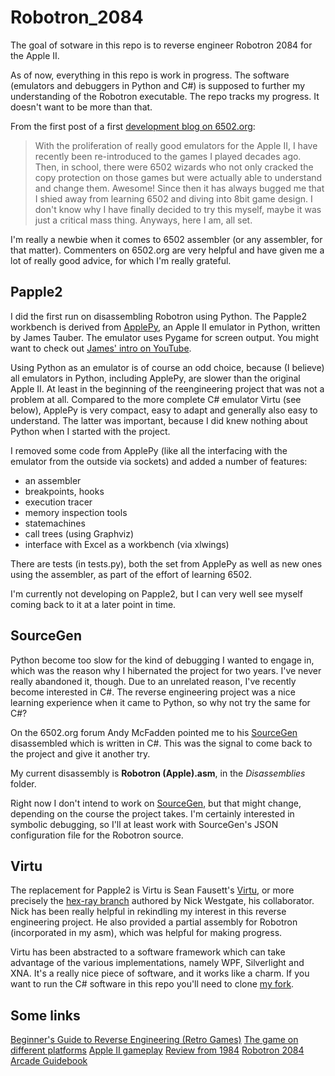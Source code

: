 # Robotron_2084
The goal of sotware in this repo is to reverse engineer Robotron 2084 for the Apple II. 

As of now, everything in this repo is work in progress. The software (emulators and debuggers in Python and C#) is supposed to further my understanding of the Robotron executable. The repo tracks  my progress. It doesn't want to be more than that.

From the first post of a first [development blog on 6502.org](http://forum.6502.org/viewtopic.php?t=5517):
> With the proliferation of really good emulators for the Apple II, I have recently been re-introduced to the games I played decades ago. Then, in school, there were 6502 wizards who not only cracked the copy protection on those games but were actually able to understand and change them. Awesome! Since then it has always bugged me that I shied away from learning 6502 and diving into 8bit game design. I don't know why I have finally decided to try this myself, maybe it was just a critical mass thing. Anyways, here I am, all set.

I'm really a newbie when it comes to 6502 assembler (or any assembler, for that matter). Commenters on 6502.org are very helpful and have given me a lot of really good advice, for which I'm really grateful. 

## Papple2

I did the first run on disassembling Robotron using Python. The Papple2 workbench is derived from [ApplePy](https://github.com/jtauber/applepy), an Apple II emulator in Python, written by James Tauber. The emulator uses Pygame for screen output. You might want to check out [James' intro on YouTube]([https://www.youtube.com/watch?v=EhK5JNx0irA](https://www.youtube.com/watch?v=EhK5JNx0irA)).

Using Python as an emulator is of course an odd choice, because (I believe) all emulators in Python, including ApplePy, are slower than the original Apple II. At least in the beginning of the reengineering project that was not a problem at all. Compared to the more complete C# emulator Virtu (see below), ApplePy is very compact, easy to adapt and generally also easy to understand. The latter was important, because I did knew nothing about Python when I started with the project.

I removed some code from ApplePy (like all the interfacing with the emulator from the outside via sockets) and added a number of features:
* an assembler
* breakpoints, hooks
* execution tracer
* memory inspection tools
* statemachines
* call trees (using Graphviz)
* interface with Excel as a workbench (via xlwings)

There are tests (in tests.py), both the set from ApplePy as well as new ones using the assembler, as part of the effort of learning 6502.

I'm currently not developing on Papple2, but I can very well see myself coming back to it at a later point in time.

## SourceGen
Python become too slow for the kind of debugging I wanted to engage in, which was the reason why I hibernated the project for two years. I've never really abandoned it, though. Due to an unrelated reason, I've recently become interested in C#. The reverse engineering project was a nice learning experience when it came to Python, so why not try the same for C#?

On the 6502.org forum Andy McFadden pointed me to his [SourceGen](https://6502bench.com/) disassembled which is written in C#. This was the signal to come back to the project and give it another try.

My  current disassembly is **Robotron (Apple).asm**, in the _Disassemblies_ folder.

Right now I don't intend to work on [SourceGen]([https://github.com/fadden/6502bench/](https://github.com/fadden/6502bench/)), but that might change, depending on the course the project takes. I'm certainly interested in symbolic debugging, so I'll at least work with SourceGen's JSON configuration file for the Robotron source.

## Virtu
The replacement for Papple2 is Virtu is Sean Fausett's [Virtu](https://github.com/digital-jellyfish/Virtu), or more precisely the [hex-ray branch](https://github.com/sicklittlemonkey/Virtu/tree/hex-ray) authored by Nick Westgate, his collaborator. Nick has been really helpful in rekindling my interest in this reverse engineering project. He also provided a partial assembly for Robotron (incorporated in my asm), which was helpful for making progress.

Virtu has been abstracted to a software framework which can take advantage of the various implementations, namely WPF, Silverlight and XNA. It's a really nice piece of software, and it works like a charm. If you want to run the C# software in this repo you'll need to clone [my fork](https://github.com/fschuhi/Virtu/tree/hex-ray).

## Some links
[Beginner's Guide to Reverse Engineering (Retro Games)]([https://www.retroreversing.com/tutorials/introduction](https://www.retroreversing.com/tutorials/introduction))
[The game on different platforms](https://www.youtube.com/watch?v=ejA0w-PmBZY)
[Apple II gameplay](https://www.youtube.com/watch?v=8fgwpn17gDQ)
[Review from 1984](https://archive.org/stream/Computer_Games_Vol_3_No_1_1984-04_Carnegie_Publications_US#page/n55/mode/1up)
[Robotron 2084 Arcade Guidebook](http://www.robotron2084guidebook.com/)

